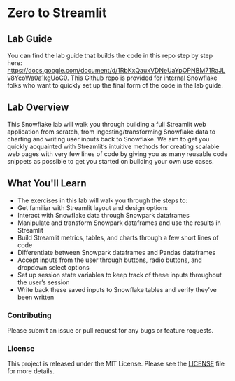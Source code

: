 # Zero to Streamlit

## Lab Guide
You can find the lab guide that builds the code in this repo step by step here: https://docs.google.com/document/d/1RbKxQauxVDNeUaYpOPNBM71RaJLv8YcoWa0a1kgUoC0. This Github repo is provided for internal Snowflake folks who want to quickly set up the final form of the code in the lab guide.

## Lab Overview
This Snowflake lab will walk you through building a full Streamlit web application from scratch, from ingesting/transforming Snowflake data to charting and writing user inputs back to Snowflake. We aim to get you quickly acquainted with Streamlit’s intuitive methods for creating scalable web pages with very few lines of code by giving you as many reusable code snippets as possible to get you started on building your own use cases.

## What You'll Learn 
- The exercises in this lab will walk you through the steps to: 
- Get familiar with Streamlit layout and design options
- Interact with Snowflake data through Snowpark dataframes
- Manipulate and transform Snowpark dataframes and use the results in Streamlit
- Build Streamlit metrics, tables, and charts through a few short lines of code
- Differentiate between Snowpark dataframes and Pandas dataframes
- Accept inputs from the user through buttons, radio buttons, and dropdown select options
- Set up session state variables to keep track of these inputs throughout the user’s session
- Write back these saved inputs to Snowflake tables and verify they’ve been written

### Contributing
Please submit an issue or pull request for any bugs or feature requests.

### License
This project is released under the MIT License. Please see the [LICENSE](LICENSE) file for more details.